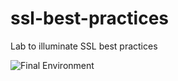 # ssl-best-practices

Lab to illuminate SSL best practices

![Final Environment](https://user-images.githubusercontent.com/3911650/40385835-23345e9c-5dc5-11e8-8d85-cfc8727696a3.png)
